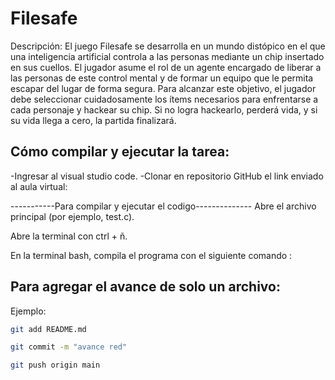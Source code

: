 # Filesafe
Descripción: El juego Filesafe se desarrolla en un mundo distópico en el que una inteligencia artificial controla a las personas mediante un chip insertado en sus cuellos. El jugador asume el rol de un agente encargado de liberar a las personas de este control mental y de formar un equipo que le permita escapar del lugar de forma segura. Para alcanzar este objetivo, el jugador debe seleccionar cuidadosamente los ítems necesarios para enfrentarse a cada personaje y hackear su chip. Si no logra hackearlo, perderá vida, y si su vida llega a cero, la partida finalizará.

## Cómo compilar y ejecutar la tarea:
-Ingresar al visual studio code. -Clonar en repositorio GitHub el link enviado al aula virtual:

-----------Para compilar y ejecutar el codigo--------------
Abre el archivo principal (por ejemplo, test.c).

Abre la terminal con ctrl + ñ.

En la terminal bash, compila el programa con el siguiente comando :

## Para agregar el avance de solo un archivo: 
Ejemplo:

```bash
git add README.md
```
```bash
git commit -m "avance red"
```
```bash
git push origin main
```

